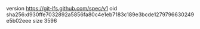 version https://git-lfs.github.com/spec/v1
oid sha256:d930ffe7032892a5856fa80c4e1eb7183c189e3bcde1279796630249e5b02eee
size 3596
